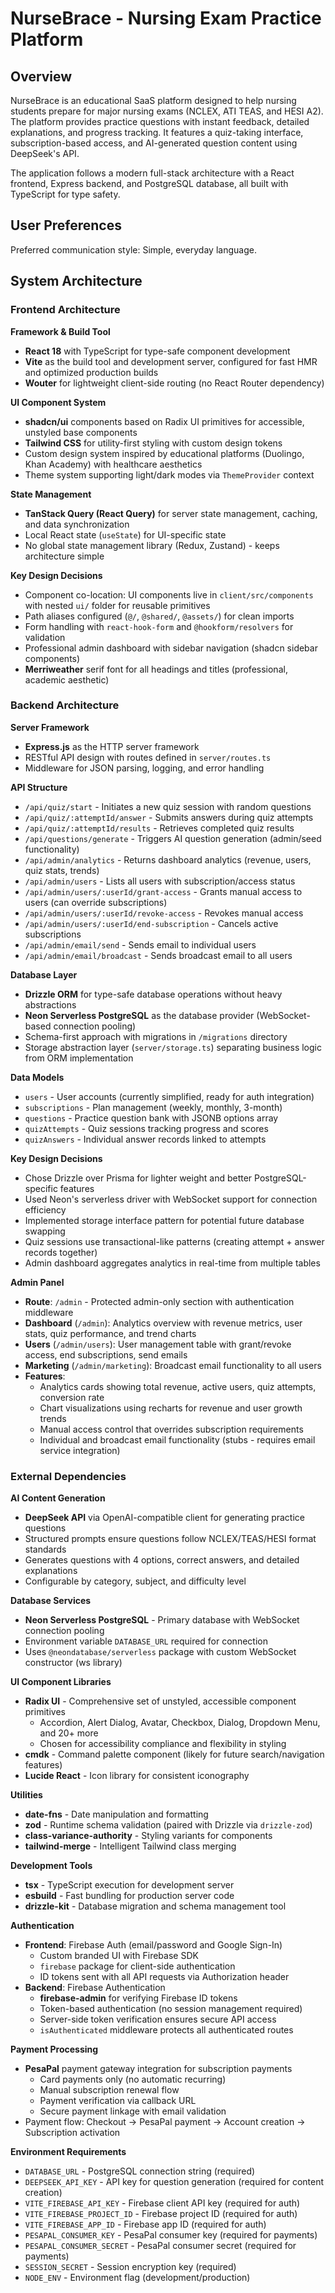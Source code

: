 # NurseBrace - Nursing Exam Practice Platform

## Overview

NurseBrace is an educational SaaS platform designed to help nursing students prepare for major nursing exams (NCLEX, ATI TEAS, and HESI A2). The platform provides practice questions with instant feedback, detailed explanations, and progress tracking. It features a quiz-taking interface, subscription-based access, and AI-generated question content using DeepSeek's API.

The application follows a modern full-stack architecture with a React frontend, Express backend, and PostgreSQL database, all built with TypeScript for type safety.

## User Preferences

Preferred communication style: Simple, everyday language.

## System Architecture

### Frontend Architecture

**Framework & Build Tool**
- **React 18** with TypeScript for type-safe component development
- **Vite** as the build tool and development server, configured for fast HMR and optimized production builds
- **Wouter** for lightweight client-side routing (no React Router dependency)

**UI Component System**
- **shadcn/ui** components based on Radix UI primitives for accessible, unstyled base components
- **Tailwind CSS** for utility-first styling with custom design tokens
- Custom design system inspired by educational platforms (Duolingo, Khan Academy) with healthcare aesthetics
- Theme system supporting light/dark modes via `ThemeProvider` context

**State Management**
- **TanStack Query (React Query)** for server state management, caching, and data synchronization
- Local React state (`useState`) for UI-specific state
- No global state management library (Redux, Zustand) - keeps architecture simple

**Key Design Decisions**
- Component co-location: UI components live in `client/src/components` with nested `ui/` folder for reusable primitives
- Path aliases configured (`@/`, `@shared/`, `@assets/`) for clean imports
- Form handling with `react-hook-form` and `@hookform/resolvers` for validation
- Professional admin dashboard with sidebar navigation (shadcn sidebar components)
- **Merriweather** serif font for all headings and titles (professional, academic aesthetic)

### Backend Architecture

**Server Framework**
- **Express.js** as the HTTP server framework
- RESTful API design with routes defined in `server/routes.ts`
- Middleware for JSON parsing, logging, and error handling

**API Structure**
- `/api/quiz/start` - Initiates a new quiz session with random questions
- `/api/quiz/:attemptId/answer` - Submits answers during quiz attempts
- `/api/quiz/:attemptId/results` - Retrieves completed quiz results
- `/api/questions/generate` - Triggers AI question generation (admin/seed functionality)
- `/api/admin/analytics` - Returns dashboard analytics (revenue, users, quiz stats, trends)
- `/api/admin/users` - Lists all users with subscription/access status
- `/api/admin/users/:userId/grant-access` - Grants manual access to users (can override subscriptions)
- `/api/admin/users/:userId/revoke-access` - Revokes manual access
- `/api/admin/users/:userId/end-subscription` - Cancels active subscriptions
- `/api/admin/email/send` - Sends email to individual users
- `/api/admin/email/broadcast` - Sends broadcast email to all users

**Database Layer**
- **Drizzle ORM** for type-safe database operations without heavy abstractions
- **Neon Serverless PostgreSQL** as the database provider (WebSocket-based connection pooling)
- Schema-first approach with migrations in `/migrations` directory
- Storage abstraction layer (`server/storage.ts`) separating business logic from ORM implementation

**Data Models**
- `users` - User accounts (currently simplified, ready for auth integration)
- `subscriptions` - Plan management (weekly, monthly, 3-month)
- `questions` - Practice question bank with JSONB options array
- `quizAttempts` - Quiz sessions tracking progress and scores
- `quizAnswers` - Individual answer records linked to attempts

**Key Design Decisions**
- Chose Drizzle over Prisma for lighter weight and better PostgreSQL-specific features
- Used Neon's serverless driver with WebSocket support for connection efficiency
- Implemented storage interface pattern for potential future database swapping
- Quiz sessions use transactional-like patterns (creating attempt + answer records together)
- Admin dashboard aggregates analytics in real-time from multiple tables

**Admin Panel**
- **Route**: `/admin` - Protected admin-only section with authentication middleware
- **Dashboard** (`/admin`): Analytics overview with revenue metrics, user stats, quiz performance, and trend charts
- **Users** (`/admin/users`): User management table with grant/revoke access, end subscriptions, send emails
- **Marketing** (`/admin/marketing`): Broadcast email functionality to all users
- **Features**: 
  - Analytics cards showing total revenue, active users, quiz attempts, conversion rate
  - Chart visualizations using recharts for revenue and user growth trends  
  - Manual access control that overrides subscription requirements
  - Individual and broadcast email functionality (stubs - requires email service integration)

### External Dependencies

**AI Content Generation**
- **DeepSeek API** via OpenAI-compatible client for generating practice questions
- Structured prompts ensure questions follow NCLEX/TEAS/HESI format standards
- Generates questions with 4 options, correct answers, and detailed explanations
- Configurable by category, subject, and difficulty level

**Database Services**
- **Neon Serverless PostgreSQL** - Primary database with WebSocket connection pooling
- Environment variable `DATABASE_URL` required for connection
- Uses `@neondatabase/serverless` package with custom WebSocket constructor (ws library)

**UI Component Libraries**
- **Radix UI** - Comprehensive set of unstyled, accessible component primitives
  - Accordion, Alert Dialog, Avatar, Checkbox, Dialog, Dropdown Menu, and 20+ more
  - Chosen for accessibility compliance and flexibility in styling
- **cmdk** - Command palette component (likely for future search/navigation features)
- **Lucide React** - Icon library for consistent iconography

**Utilities**
- **date-fns** - Date manipulation and formatting
- **zod** - Runtime schema validation (paired with Drizzle via `drizzle-zod`)
- **class-variance-authority** - Styling variants for components
- **tailwind-merge** - Intelligent Tailwind class merging

**Development Tools**
- **tsx** - TypeScript execution for development server
- **esbuild** - Fast bundling for production server code
- **drizzle-kit** - Database migration and schema management tool

**Authentication**
- **Frontend**: Firebase Auth (email/password and Google Sign-In)
  - Custom branded UI with Firebase SDK
  - `firebase` package for client-side authentication
  - ID tokens sent with all API requests via Authorization header
- **Backend**: Firebase Authentication
  - **firebase-admin** for verifying Firebase ID tokens
  - Token-based authentication (no session management required)
  - Server-side token verification ensures secure API access
  - `isAuthenticated` middleware protects all authenticated routes

**Payment Processing**
- **PesaPal** payment gateway integration for subscription payments
  - Card payments only (no automatic recurring)
  - Manual subscription renewal flow
  - Payment verification via callback URL
  - Secure payment linkage with email validation
- Payment flow: Checkout → PesaPal payment → Account creation → Subscription activation

**Environment Requirements**
- `DATABASE_URL` - PostgreSQL connection string (required)
- `DEEPSEEK_API_KEY` - API key for question generation (required for content creation)
- `VITE_FIREBASE_API_KEY` - Firebase client API key (required for auth)
- `VITE_FIREBASE_PROJECT_ID` - Firebase project ID (required for auth)
- `VITE_FIREBASE_APP_ID` - Firebase app ID (required for auth)
- `PESAPAL_CONSUMER_KEY` - PesaPal consumer key (required for payments)
- `PESAPAL_CONSUMER_SECRET` - PesaPal consumer secret (required for payments)
- `SESSION_SECRET` - Session encryption key (required)
- `NODE_ENV` - Environment flag (development/production)